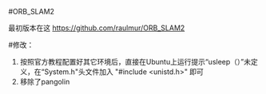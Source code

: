 #ORB_SLAM2

最初版本在这 https://github.com/raulmur/ORB_SLAM2

#修改：
1. 按照官方教程配置好其它环境后，直接在Ubuntu上运行提示“usleep（）”未定义，在“System.h"头文件加入 "#include <unistd.h>" 即可
2. 移除了pangolin
